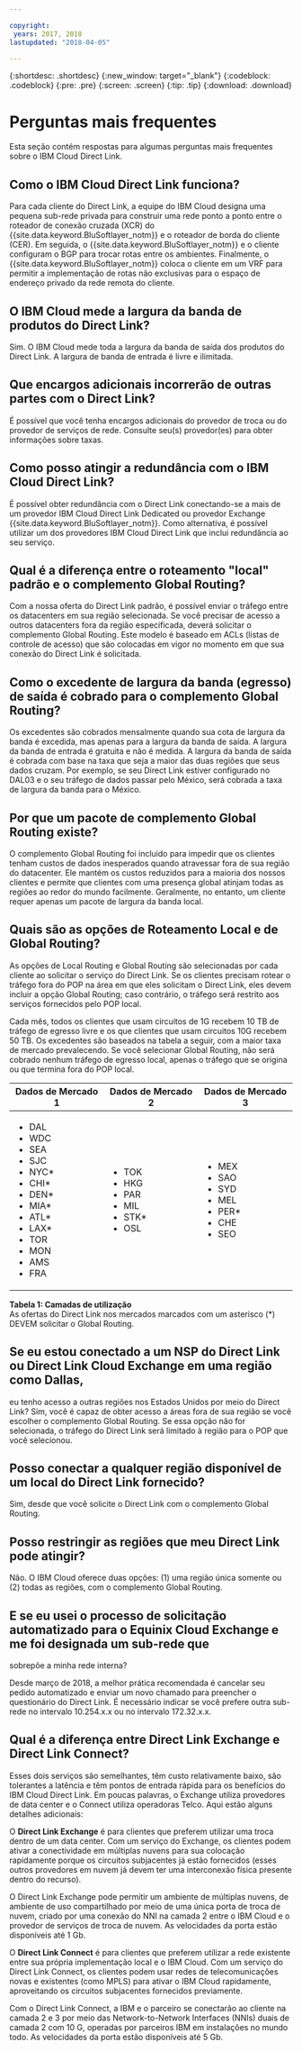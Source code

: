 ```yaml
---

copyright:
 years: 2017, 2018
lastupdated: "2018-04-05"

---
```


{:shortdesc: .shortdesc}
{:new_window: target="_blank"}
{:codeblock: .codeblock}
{:pre: .pre}
{:screen: .screen}
{:tip: .tip}
{:download: .download}

# Perguntas mais frequentes

Esta seção contém respostas para algumas perguntas mais frequentes sobre o IBM Cloud Direct Link. 

## Como o IBM Cloud Direct Link funciona?
Para cada cliente do Direct Link, a equipe do IBM Cloud designa uma pequena sub-rede privada para
construir uma rede ponto a ponto entre o roteador de conexão
cruzada (XCR) do {{site.data.keyword.BluSoftlayer_notm}}
e o roteador de borda do cliente (CER). Em seguida, o {{site.data.keyword.BluSoftlayer_notm}} e o
cliente configuram o BGP para trocar rotas entre os ambientes. Finalmente,
o {{site.data.keyword.BluSoftlayer_notm}} coloca o cliente em um VRF para permitir a implementação de
rotas não exclusivas para o espaço de endereço privado da rede remota do cliente.

## O IBM Cloud mede a largura da banda de produtos do Direct Link?
Sim. O IBM Cloud mede toda a largura da banda de saída dos produtos do Direct Link. A largura de banda de
entrada é livre e ilimitada.

## Que encargos adicionais incorrerão de outras partes com o Direct Link?
É possível que você tenha encargos adicionais do provedor de troca ou do provedor de serviços de rede. Consulte seu(s) provedor(es) para obter informações sobre taxas.

## Como posso atingir a redundância com o IBM Cloud Direct Link?
É possível obter redundância com o Direct Link conectando-se a mais de um provedor IBM Cloud Direct Link Dedicated ou
provedor Exchange {{site.data.keyword.BluSoftlayer_notm}}. Como alternativa, é possível utilizar um dos provedores
IBM Cloud Direct Link que inclui redundância ao seu serviço.

## Qual é a diferença entre o roteamento "local" padrão e o complemento Global Routing?
Com a nossa oferta do Direct Link padrão, é possível enviar o tráfego entre os datacenters
em sua região selecionada. Se você precisar de acesso a outros datacenters fora da região especificada,
deverá solicitar o complemento Global Routing. Este modelo é baseado em ACLs (listas de controle de acesso)
que são colocadas em vigor no momento em que sua conexão do Direct Link é solicitada. 

## Como o excedente de largura da banda (egresso) de saída é cobrado para o complemento Global Routing?
Os excedentes são cobrados mensalmente quando sua cota de largura da banda é excedida, mas apenas
para a largura da banda de saída. A largura da banda de entrada é gratuita e não é medida. A largura
da banda de saída é cobrada com base na taxa que seja a maior das duas regiões que seus dados cruzam.  Por
exemplo, se seu Direct Link estiver configurado no DAL03 e o seu tráfego de dados passar pelo México, será
cobrada a taxa de largura da banda para o México.

## Por que um pacote de complemento Global Routing existe?
O complemento Global Routing foi incluído para impedir que os clientes tenham custos
de dados inesperados quando atravessar fora de sua região do datacenter. Ele mantém os custos reduzidos para a
maioria dos nossos clientes e permite que clientes com uma presença global atinjam
todas as regiões ao redor do mundo facilmente. Geralmente, no entanto, um cliente requer apenas um pacote de
largura da banda local.

## Quais são as opções de Roteamento Local e de Global Routing?
As opções de Local Routing e Global Routing são selecionadas por cada cliente ao solicitar o
serviço do Direct Link. Se os clientes precisam rotear o tráfego fora do POP na área em que eles solicitam
o Direct Link, eles devem incluir a opção Global Routing; caso contrário, o tráfego será restrito aos
serviços fornecidos pelo POP local.

Cada mês, todos os clientes que usam circuitos de 1G recebem 10 TB de tráfego de egresso livre e
os que clientes que usam circuitos 10G recebem 50 TB. Os excedentes são baseados na tabela a seguir, com a
maior taxa de mercado prevalecendo. Se você selecionar Global Routing, não será cobrado nenhum tráfego de
egresso local, apenas o tráfego que se origina ou que termina fora do POP local.

|Dados de Mercado 1|Dados de Mercado 2|Dados de Mercado 3|
|---|---|---|
|<ul><li>DAL</li><li>WDC</li><li>SEA</li><li>SJC</li><li>NYC*</li><li>CHI*</li><li>DEN*</li><li>MIA*</li><li>ATL*</li><li>LAX*</li><li>TOR</li><li>MON</li><li>AMS</li><li>FRA</li></ul>|<ul><li>TOK</li><li>HKG</li><li>PAR</li><li>MIL</li><li>STK*</li><li>OSL</li></ul>|<ul><li>MEX</li><li>SAO</li><li>SYD</li><li>MEL</li><li>PER*</li><li>CHE</li><li>SEO</li></ul>|
**Tabela 1: Camadas de utilização**<br/>
As ofertas do Direct Link nos mercados marcados com um asterisco (*) DEVEM solicitar o Global Routing.

## Se eu estou conectado a um NSP do Direct Link ou Direct Link Cloud Exchange em uma região como Dallas,
eu tenho acesso a outras regiões nos Estados Unidos por meio do Direct Link?
Sim, você é capaz de obter acesso a áreas fora de sua região se você escolher o complemento Global Routing. Se essa opção não for selecionada, o tráfego do Direct Link será limitado à região para o POP que você
selecionou.

## Posso conectar a qualquer região disponível de um local do Direct Link fornecido?
Sim, desde que você solicite o Direct Link com o complemento Global Routing.

## Posso restringir as regiões que meu Direct Link pode atingir?
Não. O IBM Cloud oferece duas opções: (1) uma região única somente ou (2) todas as regiões, com o
complemento Global Routing.

## E se eu usei o processo de solicitação automatizado para o Equinix Cloud Exchange e me foi designada um sub-rede que
sobrepõe a minha rede interna?

Desde março de 2018, a melhor prática recomendada é cancelar seu pedido automatizado e enviar um novo chamado para preencher o
questionário do Direct Link. É necessário indicar se você prefere outra sub-rede no intervalo 10.254.x.x ou no intervalo
172.32.x.x.

## Qual é a diferença entre Direct Link Exchange e Direct Link Connect?

Esses dois serviços são semelhantes, têm custo relativamente baixo, são tolerantes a latência e têm pontos de entrada rápida
para os benefícios do IBM Cloud Direct Link. Em poucas palavras, o Exchange utiliza provedores de data center e o Connect utiliza
operadoras Telco. Aqui estão alguns detalhes adicionais:

O **Direct Link Exchange** é para clientes que preferem utilizar uma troca dentro de um data center. Com um
serviço do Exchange, os clientes podem ativar a conectividade em múltiplas nuvens para sua colocação rapidamente porque os
circuitos subjacentes já estão fornecidos (esses outros provedores em nuvem já devem ter uma interconexão física presente
dentro do recurso).

O Direct Link Exchange pode permitir um ambiente de múltiplas nuvens, de ambiente de uso compartilhado por meio de uma única
porta de troca de nuvem, criado por uma conexão do NNI na camada 2 entre o IBM Cloud e o provedor de serviços de troca de nuvem. 
As velocidades da porta estão disponíveis até 1 Gb.

O **Direct Link Connect** é para clientes que preferem utilizar a rede existente entre sua própria
implementação local e o IBM Cloud. Com um serviço do Direct Link Connect, os clientes podem usar redes de telecomunicações novas e
existentes (como MPLS) para ativar o IBM Cloud rapidamente, aproveitando os circuitos subjacentes fornecidos previamente.

Com o Direct Link Connect, a IBM e o parceiro se conectarão ao cliente na camada 2 e 3 por meio das
Network-to-Network Interfaces (NNIs) duais de camada 2 com 10 G, operadas por parceiros IBM em instalações no mundo todo. As
velocidades da porta estão disponíveis até 5 Gb.

